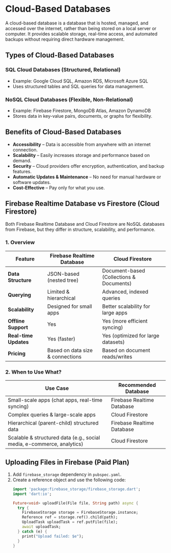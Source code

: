 # Cloud-Based Databases

A cloud-based database is a database that is hosted, managed, and accessed over the internet, rather than being stored on a local server or computer. It provides scalable storage, real-time access, and automated backups without requiring direct hardware management.

## Types of Cloud-Based Databases

### SQL Cloud Databases (Structured, Relational)
- Example: Google Cloud SQL, Amazon RDS, Microsoft Azure SQL
- Uses structured tables and SQL queries for data management.

### NoSQL Cloud Databases (Flexible, Non-Relational)
- Example: Firebase Firestore, MongoDB Atlas, Amazon DynamoDB
- Stores data in key-value pairs, documents, or graphs for flexibility.

## Benefits of Cloud-Based Databases
- **Accessibility** – Data is accessible from anywhere with an internet connection.
- **Scalability** – Easily increases storage and performance based on demand.
- **Security** – Cloud providers offer encryption, authentication, and backup features.
- **Automatic Updates & Maintenance** – No need for manual hardware or software updates.
- **Cost-Effective** – Pay only for what you use.

## Firebase Realtime Database vs Firestore (Cloud Firestore)
Both Firebase Realtime Database and Cloud Firestore are NoSQL databases from Firebase, but they differ in structure, scalability, and performance.

### 1. Overview
| Feature | Firebase Realtime Database | Cloud Firestore |
|---------|--------------------------|----------------|
| **Data Structure** | JSON-based (nested tree) | Document-based (Collections & Documents) |
| **Querying** | Limited & hierarchical | Advanced, indexed queries |
| **Scalability** | Designed for small apps | Better scalability for large apps |
| **Offline Support** | Yes | Yes (more efficient syncing) |
| **Real-time Updates** | Yes (faster) | Yes (optimized for large datasets) |
| **Pricing** | Based on data size & connections | Based on document reads/writes |

### 2. When to Use What?
| Use Case | Recommended Database |
|----------|----------------------|
| Small-scale apps (chat apps, real-time syncing) | Firebase Realtime Database |
| Complex queries & large-scale apps | Cloud Firestore |
| Hierarchical (parent-child) structured data | Firebase Realtime Database |
| Scalable & structured data (e.g., social media, e-commerce, analytics) | Cloud Firestore |

## Uploading Files in Firebase (Paid Plan)
1. Add `firebase_storage` dependency in `pubspec.yaml`.
2. Create a reference object and use the following code:
   ```dart
   import 'package:firebase_storage/firebase_storage.dart';
   import 'dart:io';

   Future<void> uploadFile(File file, String path) async {
     try {
       FirebaseStorage storage = FirebaseStorage.instance;
       Reference ref = storage.ref().child(path);
       UploadTask uploadTask = ref.putFile(file);
       await uploadTask;
     } catch (e) {
       print("Upload failed: $e");
     }
   }
   ```